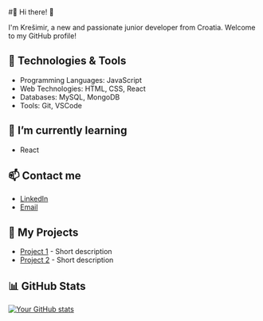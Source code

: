 ### 

<!--
**kresimirbruketa/kresimirbruketa** is a ✨ _special_ ✨ repository because its `README.md` (this file) appears on your GitHub profile.

Here are some ideas to get you started:

- 🔭 I’m currently working on ...
- 🌱 I’m currently learning ...
- 👯 I’m looking to collaborate on ...
- 🤔 I’m looking for help with ...
- 💬 Ask me about ...
- 📫 How to reach me: ...
- 😄 Pronouns: ...
- ⚡ Fun fact: ...

## 👯 I’m looking to collaborate on

- Open source projects
- [Specific Types of Projects]
-->

#👋 Hi there!  👋

I'm Krešimir, a new and passionate junior developer from Croatia. Welcome to my GitHub profile!

## 🔧 Technologies & Tools

- Programming Languages: JavaScript
- Web Technologies: HTML, CSS, React
- Databases: MySQL, MongoDB
- Tools: Git, VSCode

## 🌱 I’m currently learning

- React

## 📫 Contact me

- [LinkedIn](https://www.linkedin.com/in/kre%C5%A1imir-bruketa-b94254137/)
- [Email](mailto:kresimir.bruketa@gmail.com)

## 🚀 My Projects

- [Project 1](link-to-repo) - Short description
- [Project 2](link-to-repo) - Short description

## 📊 GitHub Stats

[![Your GitHub stats](https://github-readme-stats.vercel.app/api?username=kresimirbruketa&show_icons=true&theme=radical)](https://github.com/kresimirbruketa)
